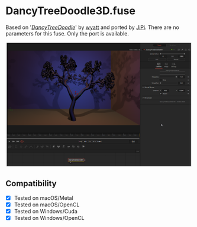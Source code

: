 DancyTreeDoodle3D.fuse
======================

Based on '_[DancyTreeDoodle](https://www.shadertoy.com/view/4lVyzh)_' by [wyatt](https://www.shadertoy.com/user/wyatt) and ported by [JiPi](../../Site/Profiles/JiPi.md). There are no parameters for this fuse. Only the port is available.


[![screenshot](DancyTreeDoodle3D_screenshot.png "DancyTreeDoodle3D.fuse in DaVinci Resolve")](https://www.shadertoy.com/embed/4lVyzh?gui=true&t=10&paused=true&muted=false)

## Compatibility
- [x] Tested on macOS/Metal
- [x] Tested on macOS/OpenCL
- [x] Tested on Windows/Cuda
- [x] Tested on Windows/OpenCL
